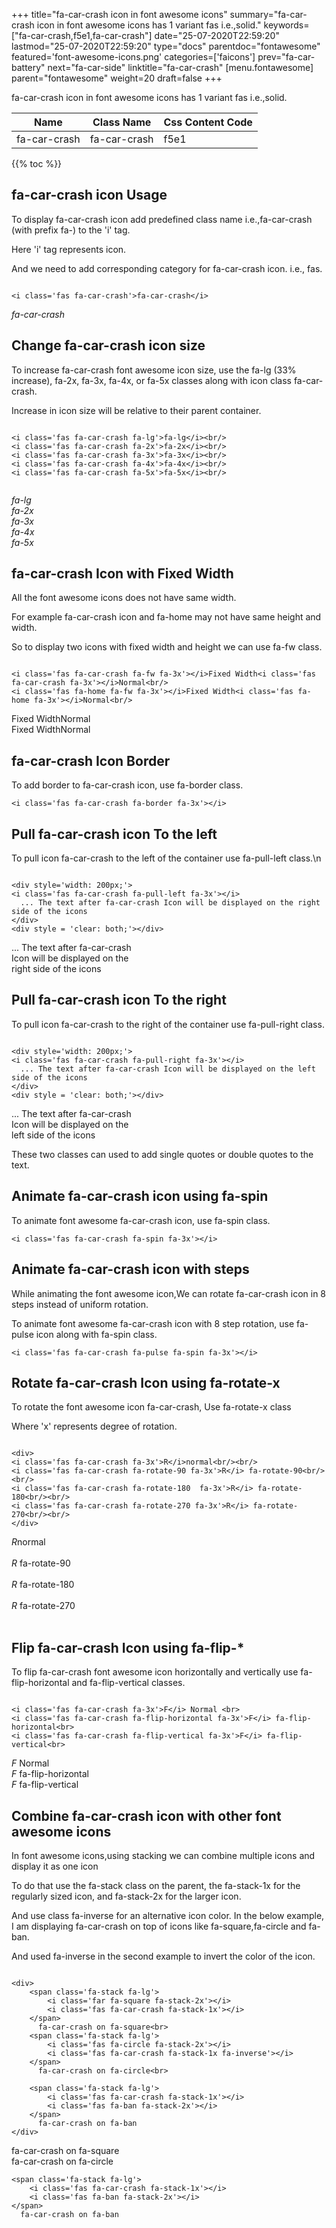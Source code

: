 +++
title="fa-car-crash icon in font awesome icons"
summary="fa-car-crash icon in font awesome icons has 1 variant fas i.e.,solid."
keywords=["fa-car-crash,f5e1,fa-car-crash"]
date="25-07-2020T22:59:20"
lastmod="25-07-2020T22:59:20"
type="docs"
parentdoc="fontawesome"
featured='font-awesome-icons.png'
categories=['faicons']
prev="fa-car-battery"
next="fa-car-side"
linktitle="fa-car-crash"
[menu.fontawesome]
parent="fontawesome"
weight=20
draft=false
+++


fa-car-crash icon in font awesome icons has 1 variant fas i.e.,solid.

<div class='table-responsive'><table class='table'><thead><tr><th>Name</th><th>Class Name</th><th>Css Content Code</th></tr></thead><tbody><tr><td>fa-car-crash</td><td>fa-car-crash</td><td>f5e1</td></tr></tbody></table></div>


{{% toc %}}


## fa-car-crash icon Usage

To display fa-car-crash icon add predefined class name i.e.,fa-car-crash (with prefix fa-) to the 'i' tag.

Here 'i' tag represents icon.

And we need to add corresponding category for fa-car-crash icon. i.e., fas.


```

<i class='fas fa-car-crash'>fa-car-crash</i>
```

<i class='fas fa-car-crash'>fa-car-crash</i>




## Change fa-car-crash icon size
To increase fa-car-crash font awesome icon size, use the fa-lg (33% increase), fa-2x, fa-3x, fa-4x, or fa-5x classes along with icon class fa-car-crash.

Increase in icon size will be relative to their parent container. 

```

<i class='fas fa-car-crash fa-lg'>fa-lg</i><br/>
<i class='fas fa-car-crash fa-2x'>fa-2x</i><br/>
<i class='fas fa-car-crash fa-3x'>fa-3x</i><br/>
<i class='fas fa-car-crash fa-4x'>fa-4x</i><br/>
<i class='fas fa-car-crash fa-5x'>fa-5x</i><br/>
            
```

<i class='fas fa-car-crash fa-lg'>fa-lg</i><br/>
<i class='fas fa-car-crash fa-2x'>fa-2x</i><br/>
<i class='fas fa-car-crash fa-3x'>fa-3x</i><br/>
<i class='fas fa-car-crash fa-4x'>fa-4x</i><br/>
<i class='fas fa-car-crash fa-5x'>fa-5x</i><br/>
            



## fa-car-crash Icon with Fixed Width 

All the font awesome icons does not have same width.

For example fa-car-crash icon and fa-home may not have same height and width.

So to display two icons with fixed width and height we can use fa-fw class.


```

<i class='fas fa-car-crash fa-fw fa-3x'></i>Fixed Width<i class='fas fa-car-crash fa-3x'></i>Normal<br/>
<i class='fas fa-home fa-fw fa-3x'></i>Fixed Width<i class='fas fa-home fa-3x'></i>Normal<br/>
```

<i class='fas fa-car-crash fa-fw fa-3x'></i>Fixed Width<i class='fas fa-car-crash fa-3x'></i>Normal<br/>
<i class='fas fa-home fa-fw fa-3x'></i>Fixed Width<i class='fas fa-home fa-3x'></i>Normal<br/>



## fa-car-crash Icon Border 

To add border to fa-car-crash icon, use fa-border class.


```
<i class='fas fa-car-crash fa-border fa-3x'></i>

```
<i class='fas fa-car-crash fa-border fa-3x'></i>





## Pull fa-car-crash icon To the left

To pull icon fa-car-crash to the left of the container use fa-pull-left class.\n

```

<div style='width: 200px;'>
<i class='fas fa-car-crash fa-pull-left fa-3x'></i>
  ... The text after fa-car-crash Icon will be displayed on the right side of the icons
</div>
<div style = 'clear: both;'></div>
```

<div style='width: 200px;'>
<i class='fas fa-car-crash fa-pull-left fa-3x'></i>
  ... The text after fa-car-crash Icon will be displayed on the right side of the icons
</div>
<div style = 'clear: both;'></div>




## Pull fa-car-crash icon To the right
To pull icon fa-car-crash to the right of the container use fa-pull-right class.

```

<div style='width: 200px;'>
<i class='fas fa-car-crash fa-pull-right fa-3x'></i>
  ... The text after fa-car-crash Icon will be displayed on the left side of the icons
</div>
<div style = 'clear: both;'></div>
```

<div style='width: 200px;'>
<i class='fas fa-car-crash fa-pull-right fa-3x'></i>
  ... The text after fa-car-crash Icon will be displayed on the left side of the icons
</div>
<div style = 'clear: both;'></div>

These two classes can used to add single quotes or double quotes to the text.


## Animate fa-car-crash icon using fa-spin
To animate font awesome fa-car-crash icon, use fa-spin class.

```
<i class='fas fa-car-crash fa-spin fa-3x'></i>
```
<i class='fas fa-car-crash fa-spin fa-3x'></i>




## Animate fa-car-crash icon with steps
While animating the font awesome icon,We can rotate fa-car-crash icon in 8 steps instead of uniform rotation.

To animate font awesome fa-car-crash icon with 8 step rotation, use fa-pulse icon along with fa-spin class.


```
<i class='fas fa-car-crash fa-pulse fa-spin fa-3x'></i>

```
<i class='fas fa-car-crash fa-pulse fa-spin fa-3x'></i>





## Rotate fa-car-crash Icon using fa-rotate-x
To rotate the font awesome icon fa-car-crash, Use fa-rotate-x class

Where 'x' represents degree of rotation.


```

<div>
<i class='fas fa-car-crash fa-3x'>R</i>normal<br/><br/>
<i class='fas fa-car-crash fa-rotate-90 fa-3x'>R</i> fa-rotate-90<br/><br/> 
<i class='fas fa-car-crash fa-rotate-180  fa-3x'>R</i> fa-rotate-180<br/><br/> 
<i class='fas fa-car-crash fa-rotate-270 fa-3x'>R</i> fa-rotate-270<br/><br/>
</div>
```

<div>
<i class='fas fa-car-crash fa-3x'>R</i>normal<br/><br/>
<i class='fas fa-car-crash fa-rotate-90 fa-3x'>R</i> fa-rotate-90<br/><br/> 
<i class='fas fa-car-crash fa-rotate-180  fa-3x'>R</i> fa-rotate-180<br/><br/> 
<i class='fas fa-car-crash fa-rotate-270 fa-3x'>R</i> fa-rotate-270<br/><br/>
</div>




## Flip fa-car-crash Icon using fa-flip-*
To flip fa-car-crash font awesome icon horizontally and vertically use fa-flip-horizontal and fa-flip-vertical classes. 

```

<i class='fas fa-car-crash fa-3x'>F</i> Normal <br>
<i class='fas fa-car-crash fa-flip-horizontal fa-3x'>F</i> fa-flip-horizontal<br>
<i class='fas fa-car-crash fa-flip-vertical fa-3x'>F</i> fa-flip-vertical<br>
```

<i class='fas fa-car-crash fa-3x'>F</i> Normal <br>
<i class='fas fa-car-crash fa-flip-horizontal fa-3x'>F</i> fa-flip-horizontal<br>
<i class='fas fa-car-crash fa-flip-vertical fa-3x'>F</i> fa-flip-vertical<br>




## Combine fa-car-crash icon with other font awesome icons
In font awesome icons,using stacking we can combine multiple icons and display it as one icon 

To do that use the fa-stack class on the parent, the fa-stack-1x for the regularly sized icon, and fa-stack-2x for the larger icon.

And use class fa-inverse for an alternative icon color. 
In the below example, I am displaying fa-car-crash on top of icons like fa-square,fa-circle and fa-ban.

And used fa-inverse in the second example to invert the color of the icon.

```

<div>
    <span class='fa-stack fa-lg'>
        <i class='far fa-square fa-stack-2x'></i>
        <i class='fas fa-car-crash fa-stack-1x'></i>
    </span>
      fa-car-crash on fa-square<br>
    <span class='fa-stack fa-lg'>
        <i class='fas fa-circle fa-stack-2x'></i>
        <i class='fas fa-car-crash fa-stack-1x fa-inverse'></i>
    </span>
      fa-car-crash on fa-circle<br>

    <span class='fa-stack fa-lg'>
        <i class='fas fa-car-crash fa-stack-1x'></i>
        <i class='fas fa-ban fa-stack-2x'></i>
    </span>
      fa-car-crash on fa-ban
</div>
```

<div>
    <span class='fa-stack fa-lg'>
        <i class='far fa-square fa-stack-2x'></i>
        <i class='fas fa-car-crash fa-stack-1x'></i>
    </span>
      fa-car-crash on fa-square<br>
    <span class='fa-stack fa-lg'>
        <i class='fas fa-circle fa-stack-2x'></i>
        <i class='fas fa-car-crash fa-stack-1x fa-inverse'></i>
    </span>
      fa-car-crash on fa-circle<br>

    <span class='fa-stack fa-lg'>
        <i class='fas fa-car-crash fa-stack-1x'></i>
        <i class='fas fa-ban fa-stack-2x'></i>
    </span>
      fa-car-crash on fa-ban
</div>






